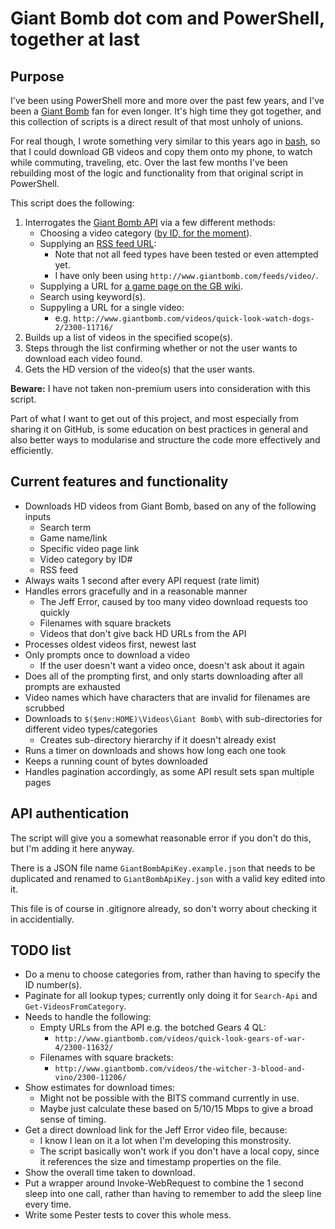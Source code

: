 # Giant Bomb dot com and PowerShell, together at last
## Purpose

I've been using PowerShell more and more over the past few years, and I've been a [Giant Bomb][gb] fan for even longer. It's high time they got together, and this collection of scripts is a direct result of that most unholy of unions.

For real though, I wrote something very similar to this years ago in [bash][bash], so that I could download GB videos and copy them onto my phone, to watch while commuting, traveling, etc. Over the last few months I've been rebuilding most of the logic and functionality from that original script in PowerShell.

This script does the following:

1. Interrogates the [Giant Bomb API][gbapi] via a few different methods:
    - Choosing a video category ([by ID, for the moment](#catById)).
    - Supplying an [RSS feed URL][gbrss]:
        - Note that not all feed types have been tested or even attempted yet.
        - I have only been using `http://www.giantbomb.com/feeds/video/`.
    - Supplying a URL for [a game page on the GB wiki][gbgames].
    - Search using keyword(s).
    - Suppyling a URL for a single video:
        - e.g. `http://www.giantbomb.com/videos/quick-look-watch-dogs-2/2300-11716/`
1. Builds up a list of videos in the specified scope(s).
1. Steps through the list confirming whether or not the user wants to download each video found.
1. Gets the HD version of the video(s) that the user wants.

**Beware:** I have not taken non-premium users into consideration with this script.

Part of what I want to get out of this project, and most especially from sharing it on GitHub, is some education on best practices in general and also better ways to modularise and structure the code more effectively and efficiently.

## Current features and functionality

- Downloads HD videos from Giant Bomb, based on any of the following inputs
    - Search term
    - Game name/link
    - Specific video page link
    - Video category by ID#
    - RSS feed
- Always waits 1 second after every API request (rate limit)
- Handles errors gracefully and in a reasonable manner
    - The Jeff Error, caused by too many video download requests too quickly
    - Filenames with square brackets
    - Videos that don't give back HD URLs from the API
- Processes oldest videos first, newest last
- Only prompts once to download a video
    - If the user doesn't want a video once, doesn't ask about it again
- Does all of the prompting first, and only starts downloading after all prompts are exhausted
- Video names which have characters that are invalid for filenames are scrubbed
- Downloads to `$($env:HOME)\Videos\Giant Bomb\` with sub-directories for different video types/categories
    - Creates sub-directory hierarchy if it doesn't already exist
- Runs a timer on downloads and shows how long each one took
- Keeps a running count of bytes downloaded
- Handles pagination accordingly, as some API result sets span multiple pages

## API authentication

The script will give you a somewhat reasonable error if you don't do this, but I'm adding it here anyway.

There is a JSON file name `GiantBombApiKey.example.json` that needs to be duplicated and renamed to `GiantBombApiKey.json` with a valid key edited into it.

This file is of course in .gitignore already, so don't worry about checking it in accidentially.

## TODO list

- Do a menu to choose categories from, rather than having to specify the ID number(s).<a name="catById"></a>
- Paginate for all lookup types; currently only doing it for `Search-Api` and `Get-VideosFromCategory`.
- Needs to handle the following:
    - Empty URLs from the API e.g. the botched Gears 4 QL:
        - `http://www.giantbomb.com/videos/quick-look-gears-of-war-4/2300-11632/`
    - Filenames with square brackets:
        - `http://www.giantbomb.com/videos/the-witcher-3-blood-and-vino/2300-11206/`
- Show estimates for download times:
    - Might not be possible with the BITS command currently in use.
    - Maybe just calculate these based on 5/10/15 Mbps to give a broad sense of timing.
- Get a direct download link for the Jeff Error video file, because:
    - I know I lean on it a lot when I'm developing this monstrosity.
    - The script basically won't work if you don't have a local copy, since it references the size and timestamp properties on the file.
- Show the overall time taken to download.
- Put a wrapper around Invoke-WebRequest to combine the 1 second sleep into one call, rather than having to remember to add the sleep line every time.
- Write some Pester tests to cover this whole mess.

[gb]: http://www.giantbomb.com
[bash]: https://en.wikipedia.org/wiki/Bash_%28Unix_shell%29
[gbapi]: http://www.giantbomb.com/api/
[gbrss]: http://www.giantbomb.com/feeds/
[gbgames]: http://www.giantbomb.com/games/
